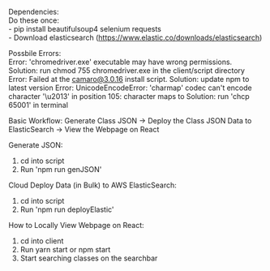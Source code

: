 Dependencies:  
    Do these once:  
    - pip install beautifulsoup4 selenium requests  
    - Download elasticsearch (https://www.elastic.co/downloads/elasticsearch)  

Possbile Errors:  
    Error: 'chromedriver.exe' executable may have wrong permissions.  
        Solution: run chmod 755 chromedriver.exe in the client/script directory  
    Error: Failed at the camaro@3.0.16 install script.
        Solution: update npm to latest version
    Error: UnicodeEncodeError: 'charmap' codec can't encode character '\u2013' in position 105: character maps to <undefined>
        Solution: run 'chcp 65001' in terminal

Basic Workflow:
Generate Class JSON -> Deploy the Class JSON Data to ElasticSearch -> View the Webpage on React

Generate JSON:
1. cd into script
2. Run 'npm run genJSON'

Cloud Deploy Data (in Bulk) to AWS ElasticSearch:  
1. cd into script
2. Run 'npm run deployElastic'

How to Locally View Webpage on React:
1. cd into client
2. Run yarn start or npm start
3. Start searching classes on the searchbar